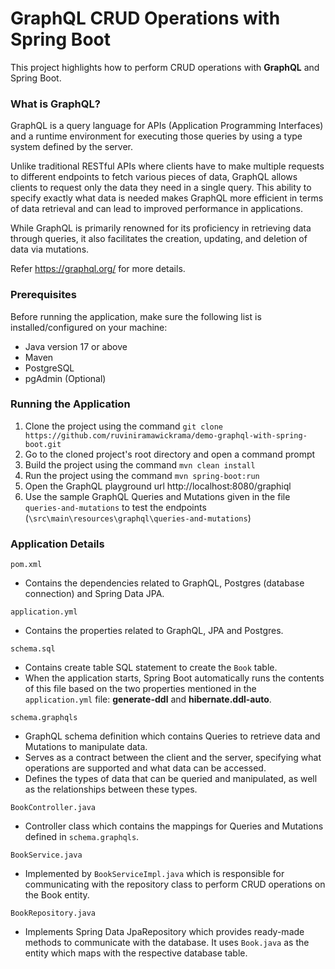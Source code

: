 # GraphQL CRUD Operations with Spring Boot

This project highlights how to perform CRUD operations with **GraphQL** and Spring Boot.

### What is GraphQL?

GraphQL is a query language for APIs (Application Programming Interfaces) and a runtime environment for executing those queries by using a type system defined by the server.

Unlike traditional RESTful APIs where clients have to make multiple requests to different endpoints to fetch various pieces of data, GraphQL allows clients to request only the data they need in a single query. This ability to specify exactly what data is needed makes GraphQL more efficient in terms of data retrieval and can lead to improved performance in applications.

While GraphQL is primarily renowned for its proficiency in retrieving data through queries, it also facilitates the creation, updating, and deletion of data via mutations.

Refer https://graphql.org/ for more details.

### Prerequisites
Before running the application, make sure the following list is installed/configured on your machine:

* Java version 17 or above
* Maven
* PostgreSQL
* pgAdmin (Optional)

### Running the Application

1. Clone the project using the command `git clone https://github.com/ruviniramawickrama/demo-graphql-with-spring-boot.git`
2. Go to the cloned project's root directory and open a command prompt
3. Build the project using the command `mvn clean install`
4. Run the project using the command `mvn spring-boot:run`
5. Open the GraphQL playground url http://localhost:8080/graphiql
6. Use the sample GraphQL Queries and Mutations given in the file `queries-and-mutations` to test the endpoints (`\src\main\resources\graphql\queries-and-mutations`)

### Application Details

`pom.xml`
- Contains the dependencies related to GraphQL, Postgres (database connection) and Spring Data JPA.

`application.yml`
- Contains the properties related to GraphQL, JPA and Postgres.

`schema.sql`
- Contains create table SQL statement to create the `Book` table.
- When the application starts, Spring Boot automatically runs the contents of this file based on the two properties mentioned in the `application.yml` file: **generate-ddl** and **hibernate.ddl-auto**.

`schema.graphqls`
- GraphQL schema definition which contains Queries to retrieve data and Mutations to manipulate data.
- Serves as a contract between the client and the server, specifying what operations are supported and what data can be accessed.
- Defines the types of data that can be queried and manipulated, as well as the relationships between these types.

`BookController.java`
- Controller class which contains the mappings for Queries and Mutations defined in `schema.graphqls`.

`BookService.java`
- Implemented by `BookServiceImpl.java` which is responsible for communicating with the repository class to perform CRUD operations on the Book entity.

`BookRepository.java`
- Implements Spring Data JpaRepository which provides ready-made methods to communicate with the database. It uses `Book.java` as the entity which maps with the respective database table.
